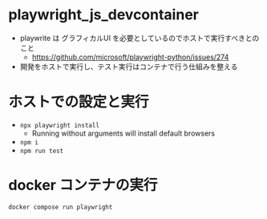 # playwright_js_devcontainer

- playwrite は グラフィカルUI を必要としているのでホストで実行すべきとのこと
    - https://github.com/microsoft/playwright-python/issues/274
- 開発をホストで実行し、テスト実行はコンテナで行う仕組みを整える

# ホストでの設定と実行

- `npx playwright install`
  - Running without arguments will install default browsers 
- `npm i`
- `npm run test`

# docker コンテナの実行

`docker compose run playwright`
